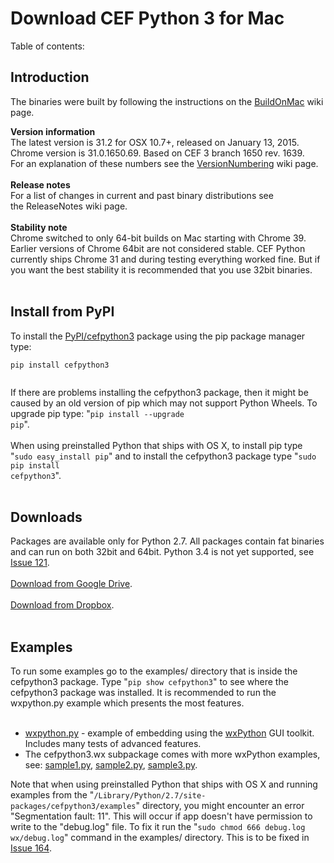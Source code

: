 # Download CEF Python 3 for Mac #

Table of contents:


## Introduction ##

The binaries were built by following the instructions on the [BuildOnMac](BuildOnMac.md) wiki page.<br>

<b>Version information</b><br>
The latest version is 31.2 for OSX 10.7+, released on January 13, 2015.<br>
Chrome version is 31.0.1650.69. Based on CEF 3 branch 1650 rev. 1639.<br>
For an explanation of these numbers see the <a href='VersionNumbering.md'>VersionNumbering</a> wiki page.<br>
<br>
<b>Release notes</b><br>
For a list of changes in current and past binary distributions see<br>
the ReleaseNotes wiki page.<br>
<br>
<b>Stability note</b><br>
Chrome switched to only 64-bit builds on Mac starting with Chrome 39. Earlier versions of Chrome 64bit are not considered stable. CEF Python currently ships Chrome 31 and during testing everything worked fine. But if you want the best stability it is recommended that you use 32bit binaries.<br>
<br>
<h2>Install from PyPI</h2>

To install the <a href='https://pypi.python.org/pypi/cefpython3'>PyPI/cefpython3</a> package using the pip package manager type:<br>
<pre><code>pip install cefpython3<br>
</code></pre>

If there are problems installing the cefpython3 package, then it might be caused by an old version of pip which may not support Python Wheels. To upgrade pip type: "<code>pip install --upgrade pip</code>".<br>
<br>
When using preinstalled Python that ships with OS X, to install pip type "<code>sudo easy_install pip</code>" and to install the cefpython3 package type "<code>sudo pip install cefpython3</code>".<br>
<br>
<h2>Downloads</h2>

Packages are available only for Python 2.7. All packages contain fat binaries and can run on both 32bit and 64bit. Python 3.4 is not yet supported, see <a href='https://code.google.com/p/cefpython/issues/detail?id=121'>Issue 121</a>.<br>
<br>
<a href='https://drive.google.com/folderview?id=0B1di2XiBBfacOFpJb1dERGZSRnc&usp=drive_web#list'>Download from Google Drive</a>.<br>
<br>
<a href='https://www.dropbox.com/sh/zar95p27yznuiv1/AACjDpU4NGtPFC5I5sS1TI22a?dl=0'>Download from Dropbox</a>.<br>
<br>
<h2>Examples</h2>

To run some examples go to the examples/ directory that is inside the cefpython3 package. Type "<code>pip show cefpython3</code>" to see where the cefpython3 package was installed. It is recommended to run the wxpython.py example which presents the most features.<br>
<br>
<ul><li><a href='http://code.google.com/p/cefpython/source/browse/cefpython/cef3/mac/binaries_64bit/wxpython.py'>wxpython.py</a> - example of embedding using the <a href='http://www.wxpython.org/'>wxPython</a> GUI toolkit. Includes many tests of advanced features.<br>
</li><li>The cefpython3.wx subpackage comes with more wxPython examples, see: <a href='https://code.google.com/p/cefpython/source/browse/cefpython/cef3/wx-subpackage/examples/sample1.py'>sample1.py</a>, <a href='https://code.google.com/p/cefpython/source/browse/cefpython/cef3/wx-subpackage/examples/sample2.py'>sample2.py</a>, <a href='https://code.google.com/p/cefpython/source/browse/cefpython/cef3/wx-subpackage/examples/sample3.py'>sample3.py</a>.</li></ul>

Note that when using preinstalled Python that ships with OS X and running examples from the "<code>/Library/Python/2.7/site-packages/cefpython3/examples</code>" directory, you might encounter an error "Segmentation fault: 11". This will occur if app doesn't have permission to write to the "debug.log" file. To fix it run the "<code>sudo chmod 666 debug.log wx/debug.log</code>" command in the examples/ directory. This is to be fixed in <a href='https://code.google.com/p/cefpython/issues/detail?id=164'>Issue 164</a>.